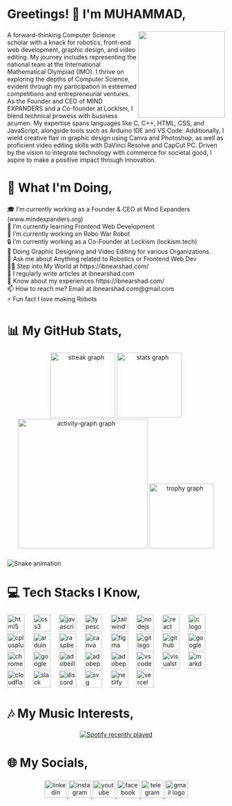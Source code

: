 <h1 align="left">Greetings! 👋 I'm MUHAMMAD,</h1>

###

<img align="right" height="200" src="https://ibnearshad.com/assets/images/avatars/my-avatar.png"  />

###

<p align="left">A forward-thinking Computer Science scholar with a knack for robotics, front-end web development, graphic design, and video editing. My journey includes representing the national team at the International Mathematical Olympiad (IMO). I thrive on exploring the depths of Computer Science, evident through my participation in esteemed competitions and entrepreneurial ventures. As the Founder and CEO of MIND EXPANDERS and a Co-founder at Lockism, I blend technical prowess with business acumen. My expertise spans languages like C, C++, HTML, CSS, and JavaScript, alongside tools such as Arduino IDE and VS Code. Additionally, I wield creative flair in graphic design using Canva and Photoshop, as well as proficient video editing skills with DaVinci Resolve and CapCut PC. Driven by the vision to integrate technology with commerce for societal good, I aspire to make a positive impact through innovation.</p>

###

<h1 align="left">💫 What I'm Doing,</h1>

###

<p align="left">🎓 I’m currently working as a Founder & CEO at Mind Expanders (www.mindexpanders.org)<br>🌱 I’m currently learning Frontend Web Development<br>🤖 I’m currently working on Robo War Robot<br>🔒 I’m currently working as a Co-Founder at Lockism (lockism.tech)<br>🎨 Doing Graphic Designing and Video Editing for various Organizations.<br>💬 Ask me about Anything related to Robotics or Frontend Web Dev<br>👨‍💻 Step into My World at https://ibnearshad.com/<br>📝 I regularly write articles at ibnearshad.com<br>📄 Know about my experiences https://ibnearshad.com/<br>📫 How to reach me? Email at ibnearshad.com@gmail.com<br>⚡ Fun fact I love making Robots</p>

###

<h1 align="left">📊 My GitHub Stats,</h1>

###

<div align="center">
  <img src="https://streak-stats.demolab.com?user=ibnearshaddotcom&locale=en&mode=daily&theme=dracula&hide_border=false&border_radius=5&order=3" height="150" alt="streak graph"  />
  <img src="https://github-readme-stats.vercel.app/api?username=ibnearshaddotcom&hide_title=false&hide_rank=false&show_icons=true&include_all_commits=true&count_private=true&disable_animations=false&theme=dracula&locale=en&hide_border=false&order=1&custom_title=My%20GitHub%20Stats" height="150" alt="stats graph"  />
  <img src="https://github-readme-activity-graph.vercel.app/graph?username=ibnearshaddotcom&radius=16&theme=dracula&area=true&order=5&custom_title=My%20Contributions%20Graph" height="300" alt="activity-graph graph"  />
  <img src="https://github-profile-trophy.vercel.app?username=ibnearshaddotcom&theme=dracula&column=-1&row=1&margin-w=8&margin-h=8&no-bg=false&no-frame=false&order=4" height="150" alt="trophy graph"  />
</div>

###

<img src="https://raw.githubusercontent.com/ibnearshaddotcom/ibnearshaddotcom/output/snake.svg" alt="Snake animation" />

###

<h1 align="left">💻 Tech Stacks I Know,</h1>

###

<div align="left">
  <img src="https://skillicons.dev/icons?i=html" height="40" alt="html5 logo"  />
  <img width="12" />
  <img src="https://skillicons.dev/icons?i=css" height="40" alt="css3 logo"  />
  <img width="12" />
  <img src="https://skillicons.dev/icons?i=js" height="40" alt="javascript logo"  />
  <img width="12" />
  <img src="https://skillicons.dev/icons?i=ts" height="40" alt="typescript logo"  />
  <img width="12" />
  <img src="https://skillicons.dev/icons?i=tailwind" height="40" alt="tailwindcss logo"  />
  <img width="12" />
  <img src="https://skillicons.dev/icons?i=nodejs" height="40" alt="nodejs logo"  />
  <img width="12" />
  <img src="https://skillicons.dev/icons?i=react" height="40" alt="react logo"  />
  <img width="12" />
  <img src="https://cdn.jsdelivr.net/gh/devicons/devicon/icons/c/c-original.svg" height="40" alt="c logo"  />
  <img width="12" />
  <img src="https://cdn.jsdelivr.net/gh/devicons/devicon/icons/cplusplus/cplusplus-original.svg" height="40" alt="cplusplus logo"  />
  <img width="12" />
  <img src="https://skillicons.dev/icons?i=arduino" height="40" alt="arduino logo"  />
  <img width="12" />
  <img src="https://skillicons.dev/icons?i=raspberrypi" height="40" alt="raspberrypi logo"  />
  <img width="12" />
  <img src="https://cdn.jsdelivr.net/gh/devicons/devicon/icons/canva/canva-original.svg" height="40" alt="canva logo"  />
  <img width="12" />
  <img src="https://skillicons.dev/icons?i=figma" height="40" alt="figma logo"  />
  <img width="12" />
  <img src="https://skillicons.dev/icons?i=git" height="40" alt="git logo"  />
  <img width="12" />
  <img src="https://skillicons.dev/icons?i=github" height="40" alt="github logo"  />
  <img width="12" />
  <img src="https://cdn.jsdelivr.net/gh/devicons/devicon/icons/google/google-original.svg" height="40" alt="google logo"  />
  <img width="12" />
  <img src="https://cdn.jsdelivr.net/gh/devicons/devicon/icons/chrome/chrome-original.svg" height="40" alt="chrome logo"  />
  <img width="12" />
  <img src="https://skillicons.dev/icons?i=gcp" height="40" alt="googlecloud logo"  />
  <img width="12" />
  <img src="https://skillicons.dev/icons?i=ai" height="40" alt="adobeillustrator logo"  />
  <img width="12" />
  <img src="https://skillicons.dev/icons?i=ps" height="40" alt="adobephotoshop logo"  />
  <img width="12" />
  <img src="https://skillicons.dev/icons?i=pr" height="40" alt="adobepremierepro logo"  />
  <img width="12" />
  <img src="https://skillicons.dev/icons?i=vscode" height="40" alt="vscode logo"  />
  <img width="12" />
  <img src="https://skillicons.dev/icons?i=visualstudio" height="40" alt="visualstudio logo"  />
  <img width="12" />
  <img src="https://skillicons.dev/icons?i=md" height="40" alt="markdown logo"  />
  <img width="12" />
  <img src="https://skillicons.dev/icons?i=cloudflare" height="40" alt="cloudflare logo"  />
  <img width="12" />
  <img src="https://cdn.jsdelivr.net/gh/devicons/devicon/icons/slack/slack-original.svg" height="40" alt="slack logo"  />
  <img width="12" />
  <img src="https://skillicons.dev/icons?i=discord" height="40" alt="discord logo"  />
  <img width="12" />
  <img src="https://skillicons.dev/icons?i=svg" height="40" alt="svg logo"  />
  <img width="12" />
  <img src="https://skillicons.dev/icons?i=netlify" height="40" alt="netlify logo"  />
  <img width="12" />
  <img src="https://skillicons.dev/icons?i=vercel" height="40" alt="vercel logo"  />
</div>

###

<h1 align="left">🎶 My Music Interests,</h1>

###

<div align="center">
  <a href="https://open.spotify.com/user/31a6rnjls36cs443uy343lj7qlem">
    <img src="https://spotify-recently-played-readme.vercel.app/api?user=31a6rnjls36cs443uy343lj7qlem&count=5&unique=true" alt="Spotify recently played"  />
  </a>
</div>

###

<h1 align="left">🌐 My Socials,</h1>

###

<div align="center">
  <a href="https://www.linkedin.com/in/ibnearshaddotcom" target="_blank">
    <img src="https://raw.githubusercontent.com/maurodesouza/profile-readme-generator/master/src/assets/icons/social/linkedin/default.svg" width="52" height="40" alt="linkedin logo"  />
  </a>
  <a href="https://www.instagram.com/ibnearshaddotcom" target="_blank">
    <img src="https://raw.githubusercontent.com/maurodesouza/profile-readme-generator/master/src/assets/icons/social/instagram/default.svg" width="52" height="40" alt="instagram logo"  />
  </a>
  <a href="https://www.youtube.com/@ibnearshaddotcom" target="_blank">
    <img src="https://raw.githubusercontent.com/maurodesouza/profile-readme-generator/master/src/assets/icons/social/youtube/default.svg" width="52" height="40" alt="youtube logo"  />
  </a>
  <a href="https://www.facebook.com/ibnearshaddotcom" target="_blank">
    <img src="https://raw.githubusercontent.com/maurodesouza/profile-readme-generator/master/src/assets/icons/social/facebook/default.svg" width="52" height="40" alt="facebook logo"  />
  </a>
  <a href="https://t.me/ibnearshaddotcom" target="_blank">
    <img src="https://raw.githubusercontent.com/maurodesouza/profile-readme-generator/master/src/assets/icons/social/telegram/default.svg" width="52" height="40" alt="telegram logo"  />
  </a>
  <a href="mailto:ibnearshad.com" target="_blank">
    <img src="https://raw.githubusercontent.com/maurodesouza/profile-readme-generator/master/src/assets/icons/social/gmail/default.svg" width="52" height="40" alt="gmail logo"  />
  </a>
</div>

###